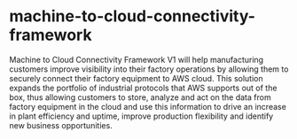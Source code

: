 # machine-to-cloud-connectivity-framework
Machine to Cloud Connectivity Framework V1 will help manufacturing customers improve visibility into their factory operations by allowing them to securely connect their factory equipment to AWS cloud. This solution expands the portfolio of industrial protocols that AWS supports out of the box, thus allowing customers to store, analyze and act on the data from factory equipment in the cloud and use this information to drive an increase in plant efficiency and uptime, improve production flexibility and identify new business opportunities.
